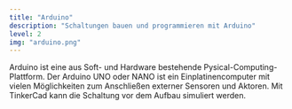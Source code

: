 ```yaml
---
title: "Arduino"
description: "Schaltungen bauen und programmieren mit Arduino"
level: 2
img: "arduino.png"
---
```


Arduino ist eine aus Soft- und Hardware bestehende Pysical-Computing-Plattform.
Der Arduino UNO oder NANO ist ein Einplatinencomputer mit vielen Möglichkeiten zum Anschließen externer Sensoren und Aktoren. Mit TinkerCad kann die Schaltung vor dem Aufbau simuliert werden.
